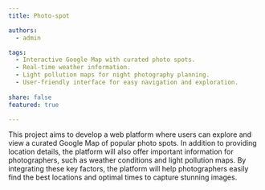 ```yaml
---
title: Photo-spot

authors:
  - admin

tags:
  - Interactive Google Map with curated photo spots.
  - Real-time weather information.
  - Light pollution maps for night photography planning.
  - User-friendly interface for easy navigation and exploration.
  
share: false
featured: true

---
```


This project aims to develop a web platform where users can explore and view a curated Google Map of popular photo spots. In addition to providing location details, the platform will also offer important information for photographers, such as weather conditions and light pollution maps. By integrating these key factors, the platform will help photographers easily find the best locations and optimal times to capture stunning images.

<!--more-->
